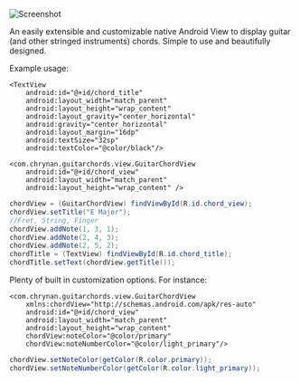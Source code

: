 ![Screenshot](https://github.com/chRyNaN/GuitarChords/blob/master/app/src/main/res/drawable/screenshot.png)

An easily extensible and customizable native Android View to display guitar (and other stringed instruments) chords. 
Simple to use and beautifully designed.

Example usage:

```Markup
<TextView
    android:id="@+id/chord_title"
    android:layout_width="match_parent"
    android:layout_height="wrap_content"
    android:layout_gravity="center_horizontal"
    android:gravity="center_horizontal"
    android:layout_margin="16dp"
    android:textSize="32sp"
    android:textColor="@color/black"/>

<com.chrynan.guitarchords.view.GuitarChordView
    android:id="@+id/chord_view"
    android:layout_width="match_parent"
    android:layout_height="wrap_content" />
```

```Java
chordView = (GuitarChordView) findViewById(R.id.chord_view);
chordView.setTitle("E Major");
//Fret, String, Finger
chordView.addNote(1, 3, 1);
chordView.addNote(2, 4, 3);
chordView.addNote(2, 5, 2);
chordTitle = (TextView) findViewById(R.id.chord_title);
chordTitle.setText(chordView.getTitle());
```

Plenty of built in customization options. For instance:

```Markup
<com.chrynan.guitarchords.view.GuitarChordView
    xmlns:chordView="http://schemas.android.com/apk/res-auto"
    android:id="@+id/chord_view"
    android:layout_width="match_parent"
    android:layout_height="wrap_content"
    chordView:noteColor="@color/primary"
    chordView:noteNumberColor="@color/light_primary"/>
```

```Java
chordView.setNoteColor(getColor(R.color.primary));
chordView.setNoteNumberColor(getColor(R.color.light_primary));
```
